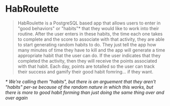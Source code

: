 # HabRoulette

>HabRoulette is a PostgreSQL based app that allows users to enter in "good behaviors" or "habits"\* that they would like to work into their routine. After the user enters in these habits, the time each one takes to complete and the score to associate with that activity, they are able to start generating random habits to do. They just tell the app how many minutes of time they have to kill and the app will generate a time appropriate habit that the user can do. If the user indicates that they completed the activity, then they will receive the points associated with that habit. Each day, points are totalled so the user can track their success and gamify their good habit fomring... if they want.

   *\* We're calling them "habits", but there is an arguement that they aren't "habits" per-se because of the random nature in which this works, but there is more to good habit forming than just doing the same thing over and over again*



